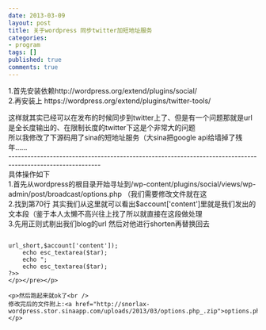 ```yaml
---
date: 2013-03-09
layout: post
title: 关于wordpress 同步twitter加短地址服务
categories:
- program
tags: []
published: true
comments: true
---
```

<p>1.首先安装依赖http://wordpress.org/extend/plugins/social/<br />
2.再安装上 https://wordpress.org/extend/plugins/twitter-tools/</p>

<p>这样就其实已经可以在发布的时候同步到twitter上了、但是有一个问题那就是url是全长度输出的、在限制长度的twitter下这是个非常大的问题<br />
所以我修改了下源码用了sina的短地址服务（大sina把google api给墙掉了残年……<br />
-----------------------------------------------------------------------------------------------------------<br />
具体操作如下<br />
1.首先从wordpress的根目录开始寻址到/wp-content/plugins/social/views/wp-admin/post/broadcast/options.php （我们需要修改文件就在这<br />
2.找到第70行 其实我们从这里就可以看出$account['content']里就是我们发出的文本段（鉴于本人太懒不高兴往上找了所以就直接在这段做处理<br />
3.先用正则式剔出我们blog的url 然后对他进行shorten再替换回去

```

url_short,$account['content']);
    echo esc_textarea($tar);
	echo ";
	echo esc_textarea($tar);
?>>
</p></pre></p>

<p>然后跑起来就ok了<br />
修改完后的文件附上:<a href="http://snorlax-wordpress.stor.sinaapp.com/uploads/2013/03/options.php_.zip">options.php</a></p>

```
